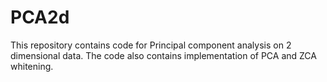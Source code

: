 # PCA2d
This repository contains code for Principal component analysis on 2 dimensional data. The code also contains implementation of PCA and ZCA whitening.
